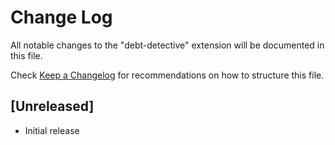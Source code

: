 # Change Log

All notable changes to the "debt-detective" extension will be documented in this file.

Check [Keep a Changelog](http://keepachangelog.com/) for recommendations on how to structure this file.

## [Unreleased]

- Initial release
